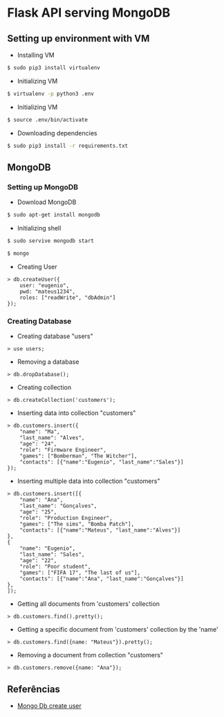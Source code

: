# Flask API serving MongoDB


## Setting up environment with VM

* Installing VM

```bash
$ sudo pip3 install virtualenv
```
* Initializing VM

```bash
$ virtualenv -p python3 .env
```

* Initializing VM

```bash
$ source .env/bin/activate
```

* Downloading dependencies

```bash
$ sudo pip3 install -r requirements.txt
```


## MongoDB

### Setting up MongoDB

* Download MongoDB

```bash
$ sudo apt-get install mongodb
```

* Initializing shell

```bash
$ sudo servive mongodb start
```

```bash
$ mongo
```

* Creating User

```mongodb
> db.createUser({
    user: "eugenio",
    pwd: "mateus1234",
    roles: ["readWrite", "dbAdmin"]
});
```

### Creating Database

* Creating database "users"

```mongodb
> use users;
```

* Removing a database

```mongodb
> db.dropDatabase();
```

* Creating collection

```mongodb
> db.createCollection('customers');
```

* Inserting data into collection "customers"

```mongodb
> db.customers.insert({
    "name": "Ma",
    "last_name": "Alves",
    "age": "24",
    "role": "Firmware Engineer",    
    "games": ["Bomberman", "The Witcher"],
    "contacts": [{"name":"Eugenio", "last_name":"Sales"}] 
});
```

* Inserting multiple data into collection "customers"

```mongodb
> db.customers.insert([{
    "name": "Ana",
    "last_name": "Gonçalves",
    "age": "25",
    "role": "Production Engineer",    
    "games": ["The sims", "Bomba Patch"],
    "contacts": [{"name":"Mateus", "last_name":"Alves"}] 
},
{
    "name": "Eugenio",
    "last_name": "Sales",
    "age": "22",
    "role": "Poor student",    
    "games": ["FIFA 17", "The last of us"],
    "contacts": [{"name":"Ana", "last_name":"Gonçalves"}] 
},
]);
```

* Getting all documents from 'customers' collection

```mongodb
> db.customers.find().pretty();
```

* Getting a specific document from 'customers' collection by the 'name'

```mongodb
> db.customers.find({name: "Mateus"}).pretty();
```

* Removing a document from collection "customers"

```mongodb
> db.customers.remove({name: "Ana"});
```

## Referências

* <a href="https://docs.mongodb.com/manual/reference/method/db.createUser/">Mongo Db create user</a>